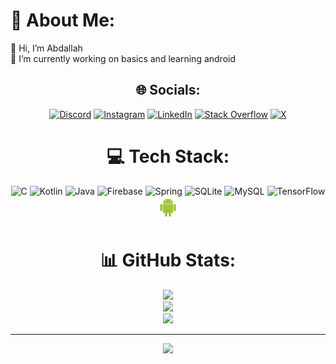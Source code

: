 # 💫 About Me:
👋 Hi, I’m Abdallah<br>🔭 I’m currently working on basics and learning android<br>

<div align="center">

## 🌐 Socials:
[![Discord](https://img.shields.io/badge/Discord-%237289DA.svg?logo=discord&logoColor=white)](https://discord.gg/berlin4399) [![Instagram](https://img.shields.io/badge/Instagram-%23E4405F.svg?logo=Instagram&logoColor=white)](https://instagram.com/berlinx03) [![LinkedIn](https://img.shields.io/badge/LinkedIn-%230077B5.svg?logo=linkedin&logoColor=white)](https://linkedin.com/in/https://www.linkedin.com/in/abdallah-mahmoud-493766224/) [![Stack Overflow](https://img.shields.io/badge/-Stackoverflow-FE7A16?logo=stack-overflow&logoColor=white)](https://stackoverflow.com/users/24171886/abdallah) [![X](https://img.shields.io/badge/X-black.svg?logo=X&logoColor=white)](https://x.com/BERLINx03) 

# 💻 Tech Stack:
![C](https://img.shields.io/badge/c-%2300599C.svg?style=for-the-badge&logo=c&logoColor=white) ![Kotlin](https://img.shields.io/badge/kotlin-%237F52FF.svg?style=for-the-badge&logo=kotlin&logoColor=white) ![Java](https://img.shields.io/badge/java-%23ED8B00.svg?style=for-the-badge&logo=openjdk&logoColor=white) ![Firebase](https://img.shields.io/badge/firebase-%23039BE5.svg?style=for-the-badge&logo=firebase) ![Spring](https://img.shields.io/badge/spring-%236DB33F.svg?style=for-the-badge&logo=spring&logoColor=white) ![SQLite](https://img.shields.io/badge/sqlite-%2307405e.svg?style=for-the-badge&logo=sqlite&logoColor=white) ![MySQL](https://img.shields.io/badge/mysql-4479A1.svg?style=for-the-badge&logo=mysql&logoColor=white) ![TensorFlow](https://img.shields.io/badge/TensorFlow-%23FF6F00.svg?style=for-the-badge&logo=TensorFlow&logoColor=white) <img src="https://raw.githubusercontent.com/devicons/devicon/master/icons/android/android-original-wordmark.svg" alt="android" width="40" height="40"/>
# 📊 GitHub Stats:
![](https://github-readme-stats.vercel.app/api?username=BERLINx03&theme=transparent&hide_border=true&include_all_commits=false&count_private=false)<br/>
![](https://github-readme-streak-stats.herokuapp.com/?user=BERLINx03&theme=transparent&hide_border=true)<br/>
![](https://github-readme-stats.vercel.app/api/top-langs/?username=BERLINx03&theme=transparent&hide_border=true&include_all_commits=false&count_private=false&layout=compact)


---
[![](https://visitcount.itsvg.in/api?id=BERLINx03&icon=0&color=12)](https://visitcount.itsvg.in)

